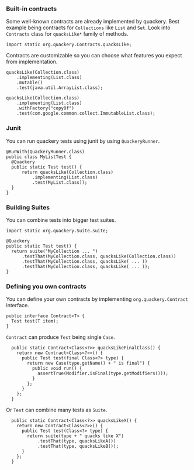 
### Built-in contracts

Some well-known contracts are already implemented by quackery.
Best example being contracts for `Collections` like `List` and `Set`.
Look into `Contracts` class for `quacksLike*` family of methods.

    import static org.quackery.Contracts.quacksLike;

Contracts are customizable so you can choose what features you expect from implementation.

    quacksLike(Collection.class)
        .implementing(List.class)
        .mutable()
        .test(java.util.ArrayList.class);

    quacksLike(Collection.class)
        .implementing(List.class)
        .withFactory("copyOf")
        .test(com.google.common.collect.ImmutableList.class);

### Junit

You can run quackery tests using junit by using `QuackeryRunner`.

    @RunWith(QuackeryRunner.class)
    public class MyListTest {
      @Quackery
      public static Test test() {
          return quacksLike(Collection.class)
              .implementing(List.class)
              .test(MyList.class));
      }
    }

### Building Suites

You can combine tests into bigger test suites.

    import static org.quackery.Suite.suite;

    @Quackery
    public static Test test() {
      return suite("MyCollection ... ")
          .testThat(MyCollection.class, quacksLike(Collection.class))
          .testThat(MyCollection.class, quacksLike( ... ))
          .testThat(MyCollection.class, quacksLike( ... ));
    }

### Defining you own contracts


You can define your own contracts by implementing `org.quackery.Contract` interface.

    public interface Contract<T> {
      Test test(T item);
    }

`Contract` can produce `Test` being single `Case`.

      public static Contract<Class<?>> quacksLikeFinalClass() {
        return new Contract<Class<?>>() {
          public Test test(final Class<?> type) {
            return new Case(type.getName() + " is final") {
              public void run() {
                assertTrue(Modifier.isFinal(type.getModifiers()));
              }
            };
          }
        };
      }

Or `Test` can combine many tests as `Suite`.

      public static Contract<Class<?>> quacksLikeX() {
        return new Contract<Class<?>>() {
          public Test test(Class<?> type) {
            return suite(type + " quacks like X")
                .testThat(type, quacksLikeA())
                .testThat(type, quacksLikeB());
          }
        };
      }

